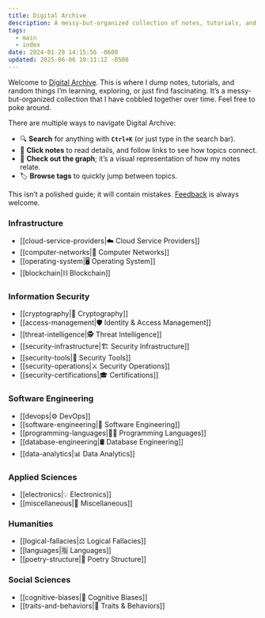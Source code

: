 ```yaml
---
title: Digital Archive
description: A messy-but-organized collection of notes, tutorials, and random things I’m learning, exploring, or just find fascinating.
tags:
  - main
  - index
date: 2024-01-28 14:15:56 -0600
updated: 2025-06-06 10:11:12 -0500
---
```


Welcome to [Digital Archive](https://notes.davidvarghese.net). This is where I dump notes, tutorials, and random things I’m learning, exploring, or just find fascinating. It’s a messy-but-organized collection that I have cobbled together over time. Feel free to poke around.

There are multiple ways to navigate Digital Archive:  
- 🔍 **Search** for anything with **`Ctrl+K`** (or just type in the search bar).  
- 📄 **Click notes** to read details, and follow links to see how topics connect.  
- 🌿 **Check out the graph**; it’s a visual representation of how my notes relate.  
- 🏷️ **Browse tags** to quickly jump between topics.  

This isn’t a polished guide; it will contain mistakes. [Feedback](https://github.com/dvdmtw98/notes/issues) is always welcome.  

### Infrastructure

* [[cloud-service-providers|☁️ Cloud Service Providers]]
* [[computer-networks|📶 Computer Networks]]
* [[operating-system|🖥️ Operating System]]
* [[blockchain|⛓️ Blockchain]]

### Information Security

* [[cryptography|🔐 Cryptography]]
* [[access-management|🛡️ Identity & Access Management]]
* [[threat-intelligence|🕵️ Threat Intelligence]]
* [[security-infrastructure|🏗️ Security Infrastructure]]
* [[security-tools|🧰 Security Tools]]
* [[security-operations|⚔️ Security Operations]]
* [[security-certifications|🎓 Certifications]]

### Software Engineering

* [[devops|⚙️ DevOps]]
* [[software-engineering|💾 Software Engineering]]
* [[programming-languages|👨‍💻 Programming Languages]]
* [[database-engineering|🛢️ Database Engineering]]
* [[data-analytics|📊 Data Analytics]]

### Applied Sciences

* [[electronics|💡 Electronics]]
* [[miscellaneous|🎲 Miscellaneous]]

### Humanities

* [[logical-fallacies|⚖️ Logical Fallacies]]
* [[languages|🈯 Languages]]
* [[poetry-structure|📜 Poetry Structure]]

### Social Sciences

* [[cognitive-biases|🧠 Cognitive Biases]]
* [[traits-and-behaviors|🧬 Traits & Behaviors]]
